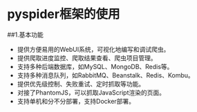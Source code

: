 # pyspider框架的使用  

##1.基本功能  
* 提供方便易用的WebUI系统，可视化地编写和调试爬虫。  
* 提供爬取进度监控、爬取结果查看、爬虫项目管理。
* 支持多种后端数据库，如MySQL、MongoDB、Redis等。
* 支持多种消息队列，如RabbitMQ、Beanstalk、Redis、Kombu。
* 提供优先级控制、失败重试、定时抓取等功能。
* 对接了PhantomJS，可以抓取JavaScript渲染的页面。
* 支持单机和分不分部署，支持Docker部署。